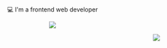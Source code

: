 <p align="center"> 💻 I'm a frontend web developer

<p align="center">
  <a href="https://skillicons.dev">
    <img src="https://skillicons.dev/icons?i=html,css,js,react,nodejs,sqlite,git,figma" />
  </a>
</p>


 





<p align="end">
  <a href="https://www.linkedin.com/in/leandro-mello-47a24823b/">
    <img src="https://api.iconify.design/skill-icons:linkedin.svg" />
  </a>
</p>
